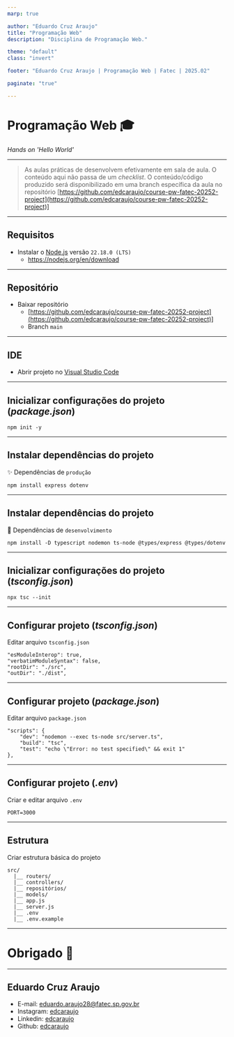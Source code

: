 ```yaml
---
marp: true

author: "Eduardo Cruz Araujo"
title: "Programação Web"
description: "Disciplina de Programação Web."

theme: "default"
class: "invert"

footer: "Eduardo Cruz Araujo | Programação Web | Fatec | 2025.02"

paginate: "true"

---
```


# Programação Web :mortar_board:

*Hands on 'Hello World'* 

---

> As aulas práticas de desenvolvem efetivamente em sala de aula. O conteúdo aqui não passa de um *checklist*. O conteúdo/código produzido será disponibilizado em uma branch específica da aula no repositório [https://github.com/edcaraujo/course-pw-fatec-20252-project](https://github.com/edcaraujo/course-pw-fatec-20252-project)]

---

## Requisitos

- Instalar o [Node.js](https://nodejs.org/en/download) versão `22.18.0 (LTS)`
    - https://nodejs.org/en/download
    

---

## Repositório

- Baixar repositório
    - [https://github.com/edcaraujo/course-pw-fatec-20252-project](https://github.com/edcaraujo/course-pw-fatec-20252-project)]
    - Branch `main`

---

## IDE

- Abrir projeto no [Visual Studio Code](https://code.visualstudio.com/)

---

## Inicializar configurações do projeto (*package.json*) 

```
npm init -y
```

---

## Instalar dependências do projeto

✨ Dependências de `produção`
```
npm install express dotenv
```

---

## Instalar dependências do projeto

🧪 Dependências de `desenvolvimento`
```
npm install -D typescript nodemon ts-node @types/express @types/dotenv
```

---

## Inicializar configurações do projeto (*tsconfig.json*) 

```
npx tsc --init
```

---

## Configurar projeto (*tsconfig.json*) 

Editar arquivo `tsconfig.json`
```
"esModuleInterop": true,
"verbatimModuleSyntax": false,
"rootDir": "./src",
"outDir": "./dist",
```

---

## Configurar projeto (*package.json*)

Editar arquivo `package.json`
```
"scripts": {
    "dev": "nodemon --exec ts-node src/server.ts",
    "build": "tsc",
    "test": "echo \"Error: no test specified\" && exit 1"
},
```
---

## Configurar projeto (*.env*)

Criar e editar arquivo `.env`

```
PORT=3000
```

---

## Estrutura

Criar estrutura básica do projeto

```
src/
  |__ routers/
  |__ controllers/
  |__ repositórios/
  |__ models/
  |__ app.js
  |__ server.js
  |__ .env
  |__ .env.example
```

---

# Obrigado :metal:

---

## Eduardo Cruz Araujo

- E-mail: [eduardo.araujo28@fatec.sp.gov.br](eduardo.araujo28@fatec.sp.gov.br)
- Instagram: [edcaraujo](https://www.linkedin.com/in/edcaraujo/)
- Linkedin: [edcaraujo](https://www.instagram.com/)
- Github: [edcaraujo](https://github.com/edcaraujo)